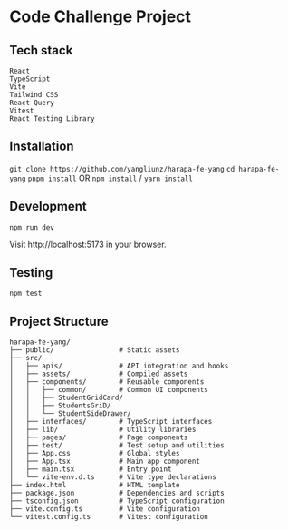 # Code Challenge Project

## Tech stack

```
React
TypeScript
Vite
Tailwind CSS
React Query
Vitest
React Testing Library
```

## Installation

`git clone https://github.com/yangliunz/harapa-fe-yang`
`cd harapa-fe-yang`
`pnpm install`
OR
`npm install` / `yarn install`

## Development

`npm run dev`

Visit http://localhost:5173 in your browser.

## Testing

`npm test`

## Project Structure

```
harapa-fe-yang/
├── public/                # Static assets
├── src/
│   ├── apis/              # API integration and hooks
│   ├── assets/            # Compiled assets
│   ├── components/        # Reusable components
│   │   ├── common/        # Common UI components
│   │   ├── StudentGridCard/
│   │   ├── StudentsGriD/
│   │   └── StudentSideDrawer/
│   ├── interfaces/        # TypeScript interfaces
│   ├── lib/               # Utility libraries
│   ├── pages/             # Page components
│   ├── test/              # Test setup and utilities
│   ├── App.css            # Global styles
│   ├── App.tsx            # Main app component
│   ├── main.tsx           # Entry point
│   └── vite-env.d.ts      # Vite type declarations
├── index.html             # HTML template
├── package.json           # Dependencies and scripts
├── tsconfig.json          # TypeScript configuration
├── vite.config.ts         # Vite configuration
└── vitest.config.ts       # Vitest configuration
```
